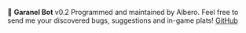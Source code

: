 :robot: __Garanel Bot__ v0.2
Programmed and maintained by Albero.
Feel free to send me your discovered bugs, suggestions and in-game plats!
[GitHub](https://github.com/emmemeno/garanel-bot)